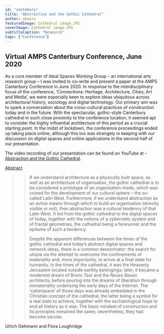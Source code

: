 ```yaml
---
id: "cantebury"
title: "Abstraction and the Gothic Cathedral"
author: obains
featuredImage: Cathedral image.JPG
coverImage: Cathedral image.JPG
subtitleCaption: "Research"
tags: ["Conference"]
---
```



## Virtual AMPS Canterbury Conference, June 2020

As a core member of Ideal Spaces Working Group – an international arts research group – I was invited to co-write and present a paper at the AMPS Canterbury Conference in June 2020. In response to the interdisciplinary focus of the conference, ‘Connections: Heritage, Architecture, Cities, Art and Media’, we were especially keen to explore ideas ubiquitous across architectural history, sociology and digital technology. Our primary aim was to spark a conversation about the cross-cultural practices of construction today and in the future. With the spectacular, gothic-style Canterbury cathedral in such close proximity to the conference location, it seemed apt to consider the highly influential architecture of this period as a crucial starting point. In the midst of lockdown, the conference proceedings ended up taking place online, although this too was strangely in keeping with our discussion on digital spaces and online applications in the second half of our presentation. 

The video recording of our presentation can be found on YouTube at - [Abstraction and the Gothic Cathedral](https://www.youtube.com/watch?v=_2Ar4kmmvm8).

<u>Abstract</u>

>> If we understand architecture as a physically built space, as well as an architecture of organisation, the gothic cathedral is to be considered a prototype of an organisation-mode, which was coined for the development of our cultural sphere – the so-called Latin West. Furthermore, if we understand abstraction as an active means through which to build an organisation (directly visible or not), then abstraction was a cultural tendency of that Latin West. It led from the gothic cathedral to the digital spaces of today, together with the notions of a cybernetic system and of fractal geometries, the cathedral being a forerunner and the epitome of such a tendency.
>>
>>Despite the apparent differences between the times of the gothic cathedral and today’s abstract digital spaces and network-ideas, there is a common denominator: the search for utopia via the attempt to overcome the confinements of materiality and, more importantly, to arrive at a final state for humanity. In the times of the cathedral, it was the Heavenly Jerusalem located outside earthly belongings; later, it became a modernist dream of Bruno Taut and the _Neues Bauen_ architects; before pouring into the dreams of liberation through immateriality underlying the early days of the Internet. The ‘cyberspace’ of those days was already embedded in the Christian concept of the cathedral, the latter being a symbol for a real state to achieve, together with the eschatological hope to end all history as it was. The basic mindset of construction and its principles remained the same; nevertheless, they had become secular.

Ulrich Gehmann and Flora Loughridge
